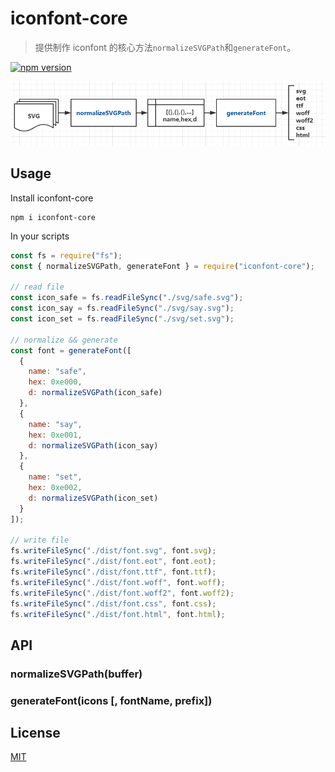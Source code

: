 # iconfont-core

> 提供制作 iconfont 的核心方法`normalizeSVGPath`和`generateFont`。

[![npm version](https://badge.fury.io/js/iconfont-core.svg)](https://badge.fury.io/js/iconfont-core)

![flow chat](./images/flow.png)

## Usage

Install iconfont-core

```
npm i iconfont-core
```

In your scripts

```javascript
const fs = require("fs");
const { normalizeSVGPath, generateFont } = require("iconfont-core");

// read file
const icon_safe = fs.readFileSync("./svg/safe.svg");
const icon_say = fs.readFileSync("./svg/say.svg");
const icon_set = fs.readFileSync("./svg/set.svg");

// normalize && generate
const font = generateFont([
  {
    name: "safe",
    hex: 0xe000,
    d: normalizeSVGPath(icon_safe)
  },
  {
    name: "say",
    hex: 0xe001,
    d: normalizeSVGPath(icon_say)
  },
  {
    name: "set",
    hex: 0xe002,
    d: normalizeSVGPath(icon_set)
  }
]);

// write file
fs.writeFileSync("./dist/font.svg", font.svg);
fs.writeFileSync("./dist/font.eot", font.eot);
fs.writeFileSync("./dist/font.ttf", font.ttf);
fs.writeFileSync("./dist/font.woff", font.woff);
fs.writeFileSync("./dist/font.woff2", font.woff2);
fs.writeFileSync("./dist/font.css", font.css);
fs.writeFileSync("./dist/font.html", font.html);
```

## API

### normalizeSVGPath(buffer)

### generateFont(icons [, fontName, prefix])

## License

[MIT](http://opensource.org/licenses/MIT)
